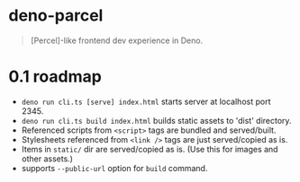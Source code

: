 # deno-parcel

> [Percel]-like frontend dev experience in Deno.

# 0.1 roadmap

- `deno run cli.ts [serve] index.html` starts server at localhost port 2345.
- `deno run cli.ts build index.html` builds static assets to 'dist' directory.
- Referenced scripts from `<script>` tags are bundled and served/built.
- Stylesheets referenced from `<link />` tags are just served/copied as is.
- Items in `static/` dir are served/copied as is. (Use this for images and other assets.)
- supports `--public-url` option for `build` command.

